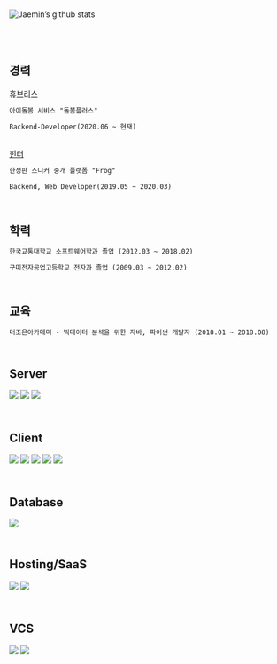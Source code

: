 ### 


![Jaemin’s github stats](https://github-readme-stats.vercel.app/api?username=jaemin-hwang&show_icons=true&theme=radical&count_private=true)

<br /><br />

**경력**
------
[휴브리스<br/>](http://dorbom.com/main.html?undefined)

```diff
아이돌봄 서비스 "돌봄플러스"

Backend-Developer(2020.06 ~ 현재)
```


[<br/>힌터<br/>](https://frogworld.co.kr/)

```diff
한정판 스니커 중개 플랫폼 "Frog"

Backend, Web Developer(2019.05 ~ 2020.03) 
```

 
**<br/>학력**
------
```diff
한국교통대학교 소프트웨어학과 졸업 (2012.03 ~ 2018.02)

구미전자공업고등학교 전자과 졸업 (2009.03 ~ 2012.02)
```
  


**<br/>교육**
------
```diff
더조은아카데미 - 빅데이터 분석을 위한 자바, 파이썬 개발자 (2018.01 ~ 2018.08)  
```


## <br/>Server
<div style="display:flex, margin-right:5px">
    <img src="https://img.shields.io/badge/php-%23777BB4.svg?&style=for-the-badge&logo=php&logoColor=white"/>
    <img src="https://img.shields.io/badge/java-%23ED8B00.svg?&style=for-the-badge&logo=java&logoColor=white"/>
    <img src="https://img.shields.io/badge/spring%20-%236DB33F.svg?&style=for-the-badge&logo=spring&logoColor=white"/>
</div>


## <br/>Client
<div style="display:flex, margin-right:5">
    <img src="https://img.shields.io/badge/javascript%20-%23323330.svg?&style=for-the-badge&logo=javascript&logoColor=%23F7DF1E"/>
    <img src="https://img.shields.io/badge/dart-%230175C2.svg?&style=for-the-badge&logo=dart&logoColor=white"/>
    <img src="https://img.shields.io/badge/react%20-%2320232a.svg?&style=for-the-badge&logo=react&logoColor=%2361DAFB"/>
    <img src="https://img.shields.io/badge/vuejs%20-%2335495e.svg?&style=for-the-badge&logo=vue.js&logoColor=%234FC08D"/>
    <img src="https://img.shields.io/badge/Flutter%20-%2302569B.svg?&style=for-the-badge&logo=Flutter&logoColor=white" />
</div>


## <br/>Database
<div style="display:flex, margin-right:5">
    <img src="https://img.shields.io/badge/mysql-%2300f.svg?&style=for-the-badge&logo=mysql&logoColor=white"/>
</div>


## <br/>Hosting/SaaS
<div style="display:flex, margin-right:5">
    <img src="https://img.shields.io/badge/AWS%20-%23FF9900.svg?&style=for-the-badge&logo=amazon-aws&logoColor=white"/>
    <img src="https://img.shields.io/badge/firebase%20-%23039BE5.svg?&style=for-the-badge&logo=firebase"/>
</div>


## <br/>VCS
<div style="display:flex, margin-right:5">
    <img src="https://img.shields.io/badge/git%20-%23F05033.svg?&style=for-the-badge&logo=git&logoColor=white"/>
    <img src="https://img.shields.io/badge/bitbucket%20-%230047B3.svg?&style=for-the-badge&logo=bitbucket&logoColor=white"/>
</div>
